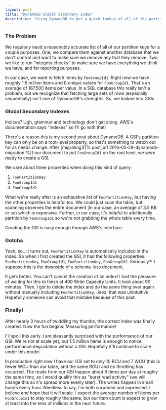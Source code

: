 ```yaml
---
layout: post
title: "DynamoDB Global Secondary Index"
description: "Using DynamoDB to get a quick lookup of all of the partition keys."
---
```


### The Problem

We regularly need a reasonably accurate list of all of our partition keys for a
couple purposes. One, we compare them against another database that we don't
control and want to make sure we remove any that they remove. Two, we like to
run "integrity checks" to make sure we have everything we think we have, and
for reporting purposes.

In our case, we want to fetch items by `FooGroupId1`. Right now we have roughly
1.5 million items and 8 unique values for `FooGroupId1`. That's an average of
187,500 items per value. In a SQL database this really isn't a problem, but we
recognize that fetching large sets of rows (especially sequentially) isn't one
of DynamoDB's strengths. So, we looked into GSIs...

### Global Secondary Indexes

Indices? Ugh, grammar and technology don't get along. AWS's documentation says
"Indexes" so I'll go with that!

There's a reason this is my second post about DynamoDB. A GSI's partition key
can only be on a root-level property, so that's something to watch out for as
needs change. After [migrating]({% post_url 2016-05-28-dynamodb-migration %}) our
document to put `FooGroupId1` on the root level, we were ready to create a GSI.

We care about three properties when doing this kind of query:

1. `FooPartitionKey`
2. `FooGroupId1`
3. `FooGroupId2`

What we're really after is an exhaustive list of `FooPartitionKey`, but having
the other properties is helpful too. We could just scan the table, but scanning
observes the entire document (in our case, an average of 3.5 KB or so) which is
expensive. Further, in our case, it's helpful to additionally partition by
`FooGroupId1` so we're not grabbing the whole table every time.

Creating the GSI is easy enough through AWS's interface.

### Gotcha

Yeah, so...it turns out, `FooPartitionKey` is automatically included in the
index. So when I first created the GSI, it had the following properties:
`FooPartitionKey`, `FooGroupId1`, `FooPartitionKey`, `FooGroupId2`. Seriously?!
I suppose this is the downside of a schema-less document.

It gets better. You can't cancel the creation of an index! I had the pleasure
of waiting for this to finish at 400 Write Capacity Units. It took about 90
minutes. Then, I got to delete the index and do the same thing over again
without manually including `FooPartitionKey`. Jeez, that was unintuitive.
Hopefully someone can avoid that mistake because of this post.

### Finally!

After nearly 3 hours of twiddling my thumbs, the correct index was finally
created. Now the fun begins: Measuring performance!

I'll spoil this early. I am pleasantly surprised with the performance of our
GSI. We're not at scale yet, but 1.5 million items is enough to notice
performance degradation without a GSI. Hopefully it'll continue to scale under
this model.

In production right now I have our GSI set to only 10 RCU and 7 WCU (this is
fewer WCU than our table, and the same RCU) and no throttling has
occurred. The reads from our GSI happen about 8 times per day at roughly the
same time, so I would qualify this as "burst read activity" (we will change
this so it's spread more evenly later). The writes happen in small
bursts every hour. Needless to say, I'm both surprised and impressed. I believe
and hope that it will scale. I expect the average number of items per
`FooGroupId1` to stay roughly the same, but our item count is expect to grow at
least into the tens of millions in the near future.
